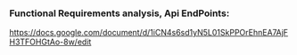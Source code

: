 ### Functional Requirements analysis, Api EndPoints:
https://docs.google.com/document/d/1iCN4s6sd1yN5L01SkPPOrEhnEA7AjFH3TFOHGtAo-8w/edit
